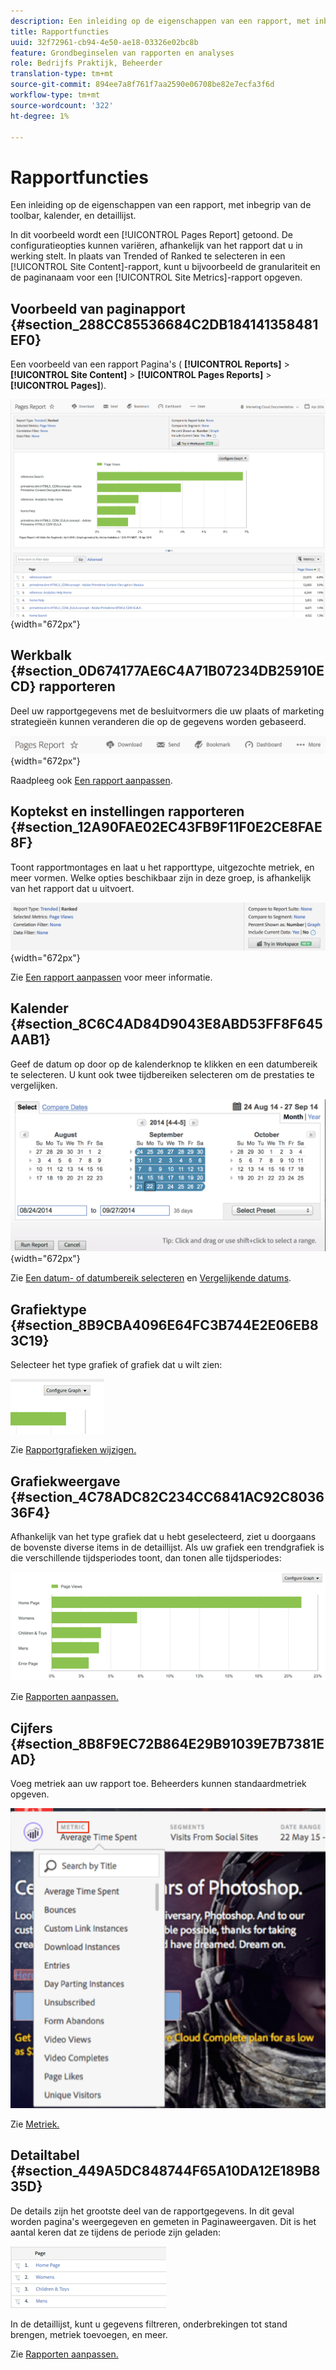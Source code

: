```yaml
---
description: Een inleiding op de eigenschappen van een rapport, met inbegrip van de toolbar, kalender, en detaillijst.
title: Rapportfuncties
uuid: 32f72961-cb94-4e50-ae18-03326e02bc8b
feature: Grondbeginselen van rapporten en analyses
role: Bedrijfs Praktijk, Beheerder
translation-type: tm+mt
source-git-commit: 894ee7a8f761f7aa2590e06708be82e7ecfa3f6d
workflow-type: tm+mt
source-wordcount: '322'
ht-degree: 1%

---
```



# Rapportfuncties

Een inleiding op de eigenschappen van een rapport, met inbegrip van de toolbar, kalender, en detaillijst.

In dit voorbeeld wordt een [!UICONTROL Pages Report] getoond. De configuratieopties kunnen variëren, afhankelijk van het rapport dat u in werking stelt. In plaats van Trended of Ranked te selecteren in een [!UICONTROL Site Content]-rapport, kunt u bijvoorbeeld de granulariteit en de paginanaam voor een [!UICONTROL Site Metrics]-rapport opgeven.

## Voorbeeld van paginapport {#section_288CC85536684C2DB184141358481EF0}

Een voorbeeld van een rapport Pagina&#39;s ( **[!UICONTROL Reports]** > **[!UICONTROL Site Content]** > **[!UICONTROL Pages Reports]** > **[!UICONTROL Pages]**).

![](assets/pages_report.png){width=&quot;672px&quot;}

## Werkbalk {#section_0D674177AE6C4A71B07234DB25910ECD} rapporteren

Deel uw rapportgegevens met de besluitvormers die uw plaats of marketing strategieën kunnen veranderen die op de gegevens worden gebaseerd.

![](assets/toolbar.png){width=&quot;672px&quot;}

Raadpleeg ook [Een rapport aanpassen](/help/analyze/reports-analytics/reports-customize/customizing-reports-overview.md).

## Koptekst en instellingen rapporteren {#section_12A90FAE02EC43FB9F11F0E2CE8FAE8F}

Toont rapportmontages en laat u het rapporttype, uitgezochte metriek, en meer vormen. Welke opties beschikbaar zijn in deze groep, is afhankelijk van het rapport dat u uitvoert.

![](assets/settings_header.png){width=&quot;672px&quot;}

Zie [Een rapport aanpassen](/help/analyze/reports-analytics/reports-customize/customizing-reports-overview.md) voor meer informatie.

## Kalender {#section_8C6C4AD84D9043E8ABD53FF8F645AAB1}

Geef de datum op door op de kalenderknop te klikken en een datumbereik te selecteren. U kunt ook twee tijdbereiken selecteren om de prestaties te vergelijken.

![](assets/calendar_large.png){width=&quot;672px&quot;}

Zie [Een datum- of datumbereik selecteren](/help/analyze/reports-analytics/reports-customize/customizing-reports-overview.md) en [Vergelijkende datums](/help/analyze/reports-analytics/reports-customize/customizing-reports-overview.md).

## Grafiektype {#section_8B9CBA4096E64FC3B744E2E06EB83C19}

Selecteer het type grafiek of grafiek dat u wilt zien:

![](assets/graph_type.png)

Zie [Rapportgrafieken wijzigen.](/help/analyze/reports-analytics/reports-customize/t-reports-graphs.md)

## Grafiekweergave {#section_4C78ADC82C234CC6841AC92C803636F4}

Afhankelijk van het type grafiek dat u hebt geselecteerd, ziet u doorgaans de bovenste diverse items in de detaillijst. Als uw grafiek een trendgrafiek is die verschillende tijdsperiodes toont, dan tonen alle tijdsperiodes:

![](assets/graph.png)

Zie [Rapporten aanpassen.](/help/analyze/reports-analytics/reports-customize/customizing-reports-overview.md)

## Cijfers {#section_8B8F9EC72B864E29B91039E7B7381EAD}

Voeg metriek aan uw rapport toe. Beheerders kunnen standaardmetriek opgeven.

![](assets/metrics.png)

Zie [Metriek.](/help/analyze/reports-analytics/metrics.md)

## Detailtabel {#section_449A5DC848744F65A10DA12E189B835D}

De details zijn het grootste deel van de rapportgegevens. In dit geval worden pagina&#39;s weergegeven en gemeten in Paginaweergaven. Dit is het aantal keren dat ze tijdens de periode zijn geladen:

![](assets/detail.png)

In de detaillijst, kunt u gegevens filtreren, onderbrekingen tot stand brengen, metriek toevoegen, en meer.

Zie [Rapporten aanpassen.](/help/analyze/reports-analytics/reports-customize/customizing-reports-overview.md)
